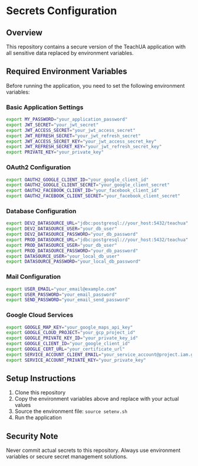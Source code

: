 # Secrets Configuration

## Overview
This repository contains a secure version of the TeachUA application with all sensitive data replaced by environment variables.

## Required Environment Variables

Before running the application, you need to set the following environment variables:

### Basic Application Settings
```bash
export MY_PASSWORD="your_application_password"
export JWT_SECRET="your_jwt_secret"
export JWT_ACCESS_SECRET="your_jwt_access_secret"
export JWT_REFRESH_SECRET="your_jwt_refresh_secret"
export JWT_ACCESS_SECRET_KEY="your_jwt_access_secret_key"
export JWT_REFRESH_SECRET_KEY="your_jwt_refresh_secret_key"
export PRIVATE_KEY="your_private_key"
```

### OAuth2 Configuration
```bash
export OAUTH2_GOOGLE_CLIENT_ID="your_google_client_id"
export OAUTH2_GOOGLE_CLIENT_SECRET="your_google_client_secret"
export OAUTH2_FACEBOOK_CLIENT_ID="your_facebook_client_id"
export OAUTH2_FACEBOOK_CLIENT_SECRET="your_facebook_client_secret"
```

### Database Configuration
```bash
export DEV2_DATASOURCE_URL="jdbc:postgresql://your_host:5432/teachua"
export DEV2_DATASOURCE_USER="your_db_user"
export DEV2_DATASOURCE_PASSWORD="your_db_password"
export PROD_DATASOURCE_URL="jdbc:postgresql://your_host:5432/teachua"
export PROD_DATASOURCE_USER="your_db_user"
export PROD_DATASOURCE_PASSWORD="your_db_password"
export DATASOURCE_USER="your_local_db_user"
export DATASOURCE_PASSWORD="your_local_db_password"
```

### Mail Configuration
```bash
export USER_EMAIL="your_email@example.com"
export USER_PASSWORD="your_email_password"
export SEND_PASSWORD="your_email_send_password"
```

### Google Cloud Services
```bash
export GOOGLE_MAP_KEY="your_google_maps_api_key"
export GOOGLE_CLOUD_PROJECT="your_gcp_project_id"
export GOOGLE_PRIVATE_KEY_ID="your_private_key_id"
export GOOGLE_CLIENT_ID="your_google_client_id"
export GOOGLE_CERT_URL="your_certificate_url"
export SERVICE_ACCOUNT_CLIENT_EMAIL="your_service_account@project.iam.gserviceaccount.com"
export SERVICE_ACCOUNT_PRIVATE_KEY="your_private_key"
```

## Setup Instructions

1. Clone this repository
2. Copy the environment variables above and replace with your actual values
3. Source the environment file: `source setenv.sh`
4. Run the application

## Security Note
Never commit actual secrets to this repository. Always use environment variables or secure secret management solutions. 